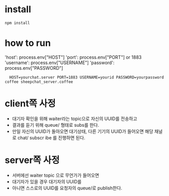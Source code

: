 # install
```
npm install
```

# how to run
  'host': process.env["HOST"]
  'port': process.env["PORT"] or 1883
  'username': process.env["USERNAME"]
  'password': process.env["PASSWORD"]
```
  HOST=yourchat.server PORT=1883 USERNAME=yourid PASSWORD=yourpassword coffee sheepchat_server.coffee
```
# client쪽 사정
* 대기자 확인을 위해 waiter라는 topic으로 자신의 UUID를 전송하고
* 결과를 듣기 위해 queue/<UUID> 형태로 subs를 한다.
* 만일 자신의 UUID가 돌아오면 대기상태, 다른 기기의 UUID가 들어오면 해당 채널로 chat/<UUID> subscr
ibe 를 진행하면 된다.

# server쪽 사정
* 서버에선 waiter topic 으로 무언가가 들어오면
* 대기자가 있을 경우 대기자의 UUID를 
* 아니면 스스로의 UUID를 요청자의 queue/<UUID>로 publish한다.
